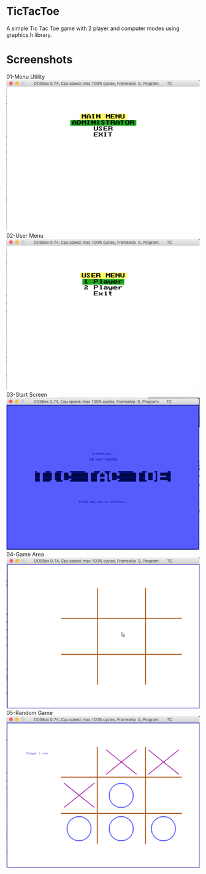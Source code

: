 # TicTacToe
A simple Tic Tac Toe game with 2 player and computer modes using graphics.h library.

# Screenshots
01-Menu Utility
![01-Menu Utility](/screenshots/01.png?raw=true "01-Menu Utility")
02-User Menu
![02-User Menu](/screenshots/02.png?raw=true "02-User Menu")
03-Start Screen
![03-Start Screen](/screenshots/03.png?raw=true "03-Start Screen")
04-Game Area
![04-Game Area](/screenshots/04.png?raw=true "04-Game Area")
05-Random Game
![05-Random Game](/screenshots/05.png?raw=true "05-Random Game")
